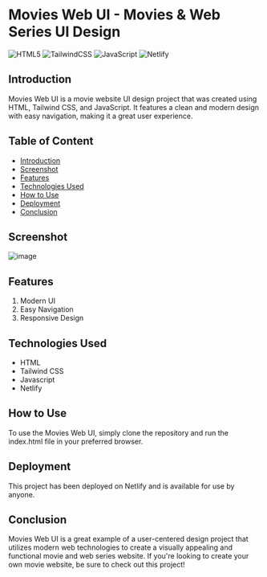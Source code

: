 # Movies Web UI - Movies & Web Series UI Design

![HTML5](https://img.shields.io/badge/html5-%23E34F26.svg?style=for-the-badge&logo=html5&logoColor=white)
![TailwindCSS](https://img.shields.io/badge/tailwindcss-%2338B2AC.svg?style=for-the-badge&logo=tailwind-css&logoColor=white)
![JavaScript](https://img.shields.io/badge/javascript-%23323330.svg?style=for-the-badge&logo=javascript&logoColor=%23F7DF1E)
![Netlify](https://img.shields.io/badge/netlify-%23000000.svg?style=for-the-badge&logo=netlify&logoColor=#00C7B7)

## Introduction
Movies Web UI is a movie website UI design project that was created using HTML, Tailwind CSS, and JavaScript. It features a clean and modern design with easy navigation, making it a great user experience.

## Table of Content
  * [Introduction](#introduction)
  * [Screenshot](#screenshot)
  * [Features](#features)
  * [Technologies Used](#technologies-used)
  * [How to Use](#how-to-use)
  * [Deployment](#deployment)
  * [Conclusion](#conclusion)

## Screenshot
![image](https://user-images.githubusercontent.com/106135144/196727097-50c0ae49-b92f-4aa9-bdcb-30d978a44125.png)

## Features
1. Modern UI
2. Easy Navigation
3. Responsive Design

## Technologies Used
- HTML
- Tailwind CSS
- Javascript
- Netlify

## How to Use
To use the Movies Web UI, simply clone the repository and run the index.html file in your preferred browser.

## Deployment
This project has been deployed on Netlify and is available for use by anyone.

## Conclusion
Movies Web UI is a great example of a user-centered design project that utilizes modern web technologies to create a visually appealing and functional movie and web series website. If you're looking to create your own movie website, be sure to check out this project!
